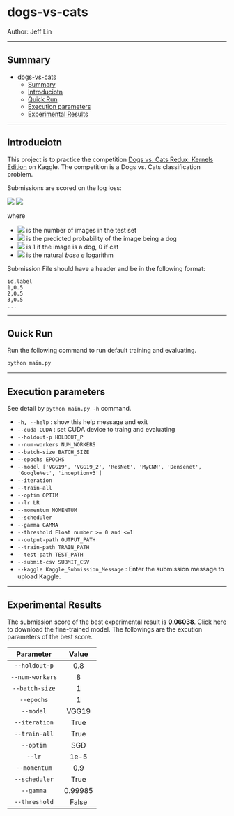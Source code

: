 # dogs-vs-cats

Author: Jeff Lin

---

## Summary

- [dogs-vs-cats](#dogs-vs-cats)
  - [Summary](#summary)
  - [Introduciotn](#introduciotn)
  - [Quick Run](#quick-run)
  - [Execution parameters](#execution-parameters)
  - [Experimental Results](#experimental-results)

---

## Introduciotn

This project is to practice the competition [Dogs vs. Cats Redux: Kernels Edition](#https://www.kaggle.com/c/dogs-vs-cats-redux-kernels-edition) on Kaggle. The competition is a Dogs vs. Cats classification problem.

Submissions are scored on the log loss:

<img src="https://latex.codecogs.com/gif.latex?\text{LogLoss}=\frac{-1}{n}\sum\limits^n_{i=1}[y_i\log \hat{y}_i+(1-y_i)\log(1-\hat{y}_i)]" />

<img src="https://latex.codecogs.com/gif.latex?\text{LogLoss}=\frac{-1}{n}\sum\limits^n_{i=1}[y_i\log \hat{y}_i+(1-y_i)\log(1-\hat{y}_i)]" />

where

- <img src="https://latex.codecogs.com/gif.latex?n" /> is the number of images in the test set
- <img src="https://latex.codecogs.com/gif.latex?\hat{y}_i" /> is the predicted probability of the image being a dog
- <img src="https://latex.codecogs.com/gif.latex?y_i" /> is 1 if the image is a dog, 0 if cat
- <img src="https://latex.codecogs.com/gif.latex?\log" /> is the natural $base\ e$ logarithm

Submission File should have a header and be in the following format:

```text
id,label
1,0.5
2,0.5
3,0.5
...

```

---

## Quick Run

Run the following command to run default training and evaluating.

```python
python main.py
```

---

## Execution parameters

See detail by `python main.py -h` command.

- `-h, --help` : show this help message and exit
- `--cuda CUDA` : set CUDA device to traing and evaluating
- `--holdout-p HOLDOUT_P`
- `--num-workers NUM_WORKERS`
- `--batch-size BATCH_SIZE`
- `--epochs EPOCHS`
- `--model ['VGG19', 'VGG19_2', 'ResNet', 'MyCNN', 'Densenet', 'GoogleNet', 'inceptionv3']`
- `--iteration`
- `--train-all`
- `--optim OPTIM`
- `--lr LR`
- `--momentum MOMENTUM`
- `--scheduler`
- `--gamma GAMMA`
- `--threshold Float number >= 0 and <=1`
- `--output-path OUTPUT_PATH`
- `--train-path TRAIN_PATH`
- `--test-path TEST_PATH`
- `--submit-csv SUBMIT_CSV`
- `--kaggle Kaggle_Submission_Message` : Enter the submission message to upload Kaggle.

---

## Experimental Results

The submission score of the best experimental result is **0.06038**. Click [here](#[tmp](https://drive.google.com/file/d/14A-P7tUS1nfKbAs1Z3SvrFCovybxlBE7/view?usp=sharing)) to download the fine-trained model. The followings are the excution parameters of the best score.

|    Parameter    |  Value  |
| :-------------: | :-----: |
|  `--holdout-p`  |   0.8   |
| `--num-workers` |    8    |
| `--batch-size`  |    1    |
|   `--epochs`    |    1    |
|    `--model`    |  VGG19  |
|  `--iteration`  |  True   |
|  `--train-all`  |  True   |
|    `--optim`    |   SGD   |
|     `--lr`      |  1e-5   |
|  `--momentum`   |   0.9   |
|  `--scheduler`  |  True   |
|    `--gamma`    | 0.99985 |
|  `--threshold`  |  False  |
